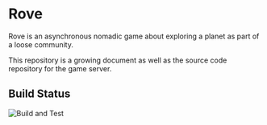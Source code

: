 Rove
====

Rove is an asynchronous nomadic game about exploring a planet as part of a loose community.

This repository is a growing document as well as the source code repository for the game server.

Build Status
------------
![Build and Test](https://github.com/mdiluz/rove/workflows/Build%20and%20Test/badge.svg)

